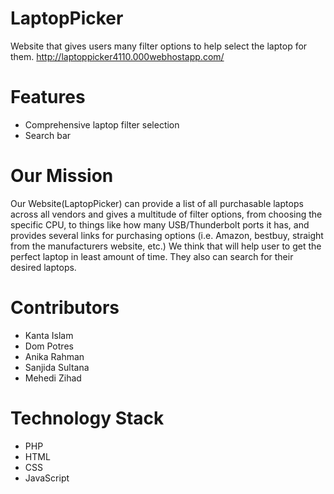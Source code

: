 # LaptopPicker
Website that gives users many filter options to help select the laptop for them.
http://laptoppicker4110.000webhostapp.com/

# Features
- Comprehensive laptop filter selection
- Search bar
# Our Mission
Our Website(LaptopPicker) can provide a list of all purchasable laptops across all vendors and gives a multitude of filter options, from choosing the specific CPU, to things like how many USB/Thunderbolt ports it has, and provides several links for purchasing options (i.e. Amazon, bestbuy, straight from the manufacturers website, etc.) We think that will help user to get the perfect laptop in least amount of time. They also can search for their desired laptops.
# Contributors
- Kanta Islam
- Dom Potres
- Anika Rahman
- Sanjida Sultana
- Mehedi Zihad

# Technology Stack
- PHP
- HTML
- CSS
- JavaScript
